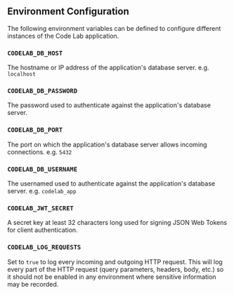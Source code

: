 ## Environment Configuration

The following environment variables can be defined to configure different
instances of the Code Lab application.

### `CODELAB_DB_HOST`

The hostname or IP address of the application's database server.
e.g. `localhost`

### `CODELAB_DB_PASSWORD`

The password used to authenticate against the application's database server.

### `CODELAB_DB_PORT`

The port on which the application's database server allows incoming connections.
e.g. `5432`

### `CODELAB_DB_USERNAME`

The usernamed used to authenticate against the application's database server.
e.g. `codelab_app`

### `CODELAB_JWT_SECRET`

A secret key at least 32 characters long used for signing JSON Web Tokens
for client authentication.

### `CODELAB_LOG_REQUESTS`

Set to `true` to log every incoming and outgoing HTTP request. This will log
every part of the HTTP request (query parameters, headers, body, etc.) so it
should not be enabled in any environment where sensitive information may be
recorded.
